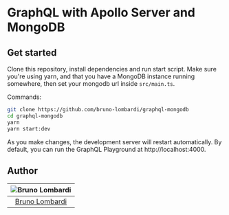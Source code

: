 # GraphQL with Apollo Server and MongoDB

## Get started
Clone this repository, install dependencies and run start script. Make sure you're using yarn, and that you have a MongoDB instance running somewhere, then set your mongodb url inside `src/main.ts`.

Commands: 
```bash
git clone https://github.com/bruno-lombardi/graphql-mongodb
cd graphql-mongodb
yarn
yarn start:dev
```
As you make changes, the development server will restart automatically. By default, you can run the GraphQL Playground at http://localhost:4000.

## Author

| ![Bruno Lombardi](https://avatars2.githubusercontent.com/u/7153294?s=150&v=4)|
|:-----------------:|
|  [Bruno Lombardi](https://github.com/bruno-lombardi)   |
